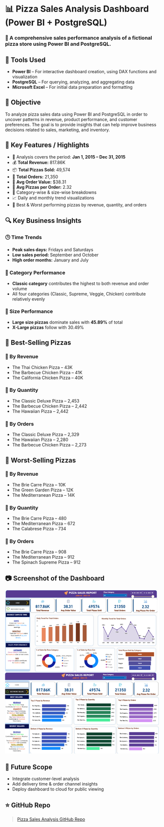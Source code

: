 # 📊 Pizza Sales Analysis Dashboard (Power BI + PostgreSQL)

### 🍕 A comprehensive sales performance analysis of a fictional pizza store using Power BI and PostgreSQL.


## 🧰 Tools Used

- **Power BI** – For interactive dashboard creation, using DAX functions and visualization
- **PostgreSQL** – For querying, analyzing, and aggregating data  
- **Microsoft Excel** – For initial data preparation and formatting


## 🎯 Objective
To analyze pizza sales data using Power BI and PostgreSQL in order to uncover patterns in revenue, product performance, and customer preferences. The goal is to provide insights that can help improve business decisions related to sales, marketing, and inventory.


## 🌟 Key Features / Highlights

- 📅 Analysis covers the period: **Jan 1, 2015 – Dec 31, 2015**
- 💰 **Total Revenue:** 817.86K  
- 📦 **Total Pizzas Sold:** 49,574  
- 🧾 **Total Orders:** 21,350  
- 🍕 **Avg Order Value:** $38.31  
- 🍕 **Avg Pizzas per Order:** 2.32  
- 📐 Category-wise & size-wise breakdowns
- 📈 Daily and monthly trend visualizations
- 🥇 Best & Worst performing pizzas by revenue, quantity, and orders


## 🔍 Key Business Insights

### 🕒 Time Trends
- **Peak sales days:** Fridays and Saturdays
- **Low sales period:** September and October
- **High order months:** January and July

### 🧱 Category Performance
- **Classic category** contributes the highest to both revenue and order volume  
- All four categories (Classic, Supreme, Veggie, Chicken) contribute relatively evenly

### 📏 Size Performance
- **Large size pizzas** dominate sales with **45.89%** of total
- **X-Large pizzas** follow with 30.49%


## 🥇 Best-Selling Pizzas

### 🔸 By Revenue
- The Thai Chicken Pizza – 43K  
- The Barbecue Chicken Pizza – 41K  
- The California Chicken Pizza – 40K  

### 🔸 By Quantity
- The Classic Deluxe Pizza – 2,453  
- The Barbecue Chicken Pizza – 2,442  
- The Hawaiian Pizza – 2,442  

### 🔸 By Orders
- The Classic Deluxe Pizza – 2,329  
- The Hawaiian Pizza – 2,280  
- The Barbecue Chicken Pizza – 2,273  


## 🥶 Worst-Selling Pizzas

### 🔹 By Revenue
- The Brie Carre Pizza – 10K  
- The Green Garden Pizza – 12K  
- The Mediterranean Pizza – 14K  

### 🔹 By Quantity
- The Brie Carre Pizza – 480  
- The Mediterranean Pizza – 672  
- The Calabrese Pizza – 734  

### 🔹 By Orders
- The Brie Carre Pizza – 908  
- The Mediterranean Pizza – 912  
- The Spinach Supreme Pizza – 912  

## 📷 Screenshot of the Dashboard

![Pizza Sales Dashboard](https://github.com/VirajAdake210706/Pizza-Sales-Project/blob/main/Snapshot%20Of%20Pizza%20Sales%20Report.png)


## 🚀 Future Scope
- Integrate customer-level analysis
- Add delivery time & order channel insights
- Deploy dashboard to cloud for public viewing

## ⭐ GitHub Repo

> [Pizza Sales Analysis GitHub Repo]()
